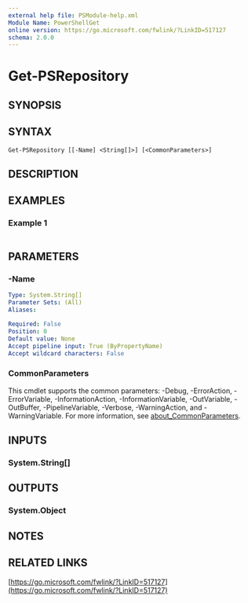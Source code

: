 ```yaml
---
external help file: PSModule-help.xml
Module Name: PowerShellGet
online version: https://go.microsoft.com/fwlink/?LinkID=517127
schema: 2.0.0
---
```


# Get-PSRepository

## SYNOPSIS


## SYNTAX

```
Get-PSRepository [[-Name] <String[]>] [<CommonParameters>]
```

## DESCRIPTION


## EXAMPLES

### Example 1
```powershell

```



## PARAMETERS

### -Name


```yaml
Type: System.String[]
Parameter Sets: (All)
Aliases:

Required: False
Position: 0
Default value: None
Accept pipeline input: True (ByPropertyName)
Accept wildcard characters: False
```

### CommonParameters
This cmdlet supports the common parameters: -Debug, -ErrorAction, -ErrorVariable, -InformationAction, -InformationVariable, -OutVariable, -OutBuffer, -PipelineVariable, -Verbose, -WarningAction, and -WarningVariable. For more information, see [about_CommonParameters](http://go.microsoft.com/fwlink/?LinkID=113216).

## INPUTS

### System.String[]

## OUTPUTS

### System.Object
## NOTES

## RELATED LINKS

[https://go.microsoft.com/fwlink/?LinkID=517127](https://go.microsoft.com/fwlink/?LinkID=517127)

